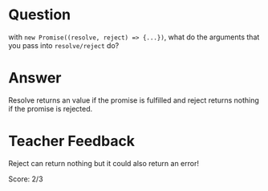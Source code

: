 # Question
with `new Promise((resolve, reject) => {...})`, what do the arguments that you pass into `resolve/reject` do?

# Answer
Resolve returns an value if the promise is fulfilled and reject returns nothing if the promise is rejected.

# Teacher Feedback

Reject can return nothing but it could also return an error!

Score: 2/3